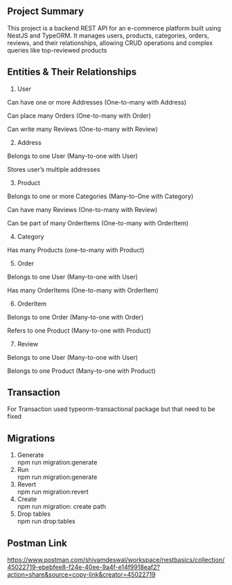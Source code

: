 ## Project Summary
This project is a backend REST API for an e-commerce platform built using NestJS and TypeORM. 
It manages users, products, categories, orders, reviews, and their relationships, allowing CRUD operations and complex queries like top-reviewed products

## Entities & Their Relationships

1. User

Can have one or more Addresses (One-to-many with Address)

Can place many Orders (One-to-many with Order)

Can write many Reviews (One-to-many with Review)


2. Address
   
Belongs to one User (Many-to-one with User)

Stores user’s multiple addresses 


3. Product

Belongs to one or more Categories (Many-to-One with Category)

Can have many Reviews (One-to-many with Review)

Can be part of many OrderItems (One-to-many with OrderItem)


4. Category

Has many Products (one-to-many with Product)


5. Order

Belongs to one User (Many-to-one with User)

Has many OrderItems (One-to-many with OrderItem)


6. OrderItem

Belongs to one Order (Many-to-one with Order)

Refers to one Product (Many-to-one with Product)


7. Review

Belongs to one User (Many-to-one with User)

Belongs to one Product (Many-to-one with Product)


## Transaction 
For Transaction used typeorm-transactional package but that need to be fixed

## Migrations 
1. Generate <br>
   npm run migration:generate <br>
2. Run <br>
   npm run migration:generate <br>
3. Revert <br>
   npm run migration:revert <br>
4. Create <br>
   npm run migration: create path <br>
5. Drop tables <br>
   npm run drop:tables  <br>


## Postman Link
https://www.postman.com/shivamdeswal/workspace/nestbasics/collection/45022719-ebebfee8-f24e-40ee-9a4f-e14f9918eaf2?action=share&source=copy-link&creator=45022719
